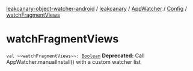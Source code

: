 [leakcanary-object-watcher-android](../../../index.md) / [leakcanary](../../index.md) / [AppWatcher](../index.md) / [Config](index.md) / [watchFragmentViews](./watch-fragment-views.md)

# watchFragmentViews

`val ~~watchFragmentViews~~: `[`Boolean`](https://kotlinlang.org/api/latest/jvm/stdlib/kotlin/-boolean/index.html)
**Deprecated:** Call AppWatcher.manualInstall() with a custom watcher list

